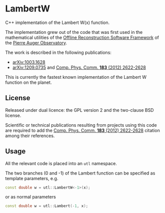 LambertW
========

C++ implementation of the Lambert W(x) function.

The implementation grew out of the code that was first used in the mathematical
utilities of the [Offline Reconstruction Software
Framework](http://arxiv.org/abs/0707.1652) of the [Pierre Auger
Observatory](http://www.auger.org).

The work is described in the following publications:
* [arXiv:1003.1628](http://arxiv.org/abs/1003.1628)
* [arXiv:1209.0735](http://arxiv.org/abs/1209.0735) and [Comp. Phys. Comm. **183** (2012) 2622-2628](http://dx.doi.org/10.1016/j.cpc.2012.07.008)

This is currently the fastest known implementation of the Lambert W function on the planet.


## License

Released under dual licence: the GPL version 2 and the two-clause BSD license.

Scientific or technical publications resulting from projects using this code are required to add the [Comp. Phys. Comm. **183** (2012) 2622-2628](http://dx.doi.org/10.1016/j.cpc.2012.07.008) citation among their references.



## Usage

All the relevant code is placed into an `utl` namespace.

The two branches (0 and -1) of the Lambert function can be specified as template parameters, e.g.
```C++
const double w = utl::LambertW<-1>(x);
```
or as normal parameters
```C++
const double w = utl::Lambert(-1, x);
```
